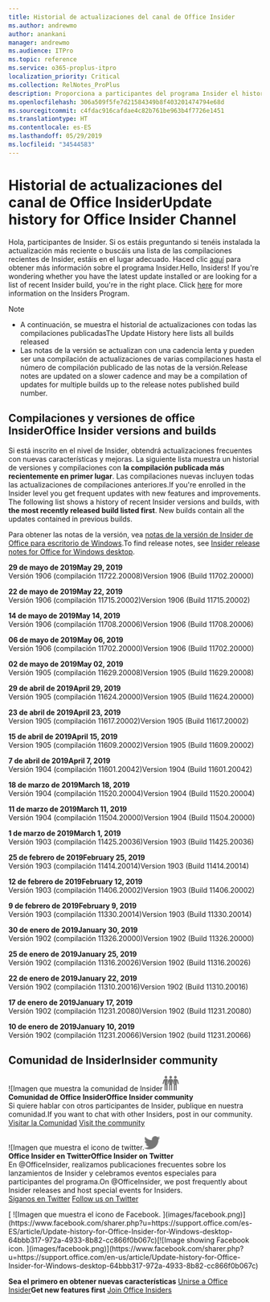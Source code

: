 ```yaml
---
title: Historial de actualizaciones del canal de Office Insider
ms.author: andrewmo
author: anankani
manager: andrewmo
ms.audience: ITPro
ms.topic: reference
ms.service: o365-proplus-itpro
localization_priority: Critical
ms.collection: RelNotes_ProPlus
description: Proporciona a participantes del programa Insider el historial de actualizaciones de los lanzamientos del canal mensual del modo anticipado de Insider para versiones de escritorio de Windows
ms.openlocfilehash: 306a509f5fe7d21584349b8f403201474794e68d
ms.sourcegitcommit: c4fdac916cafdae4c82b761be963b4f7726e1451
ms.translationtype: HT
ms.contentlocale: es-ES
ms.lasthandoff: 05/29/2019
ms.locfileid: "34544583"
---
```

# <a name="update-history-for-office-insider-channel"></a><span data-ttu-id="30ec4-103">Historial de actualizaciones del canal de Office Insider</span><span class="sxs-lookup"><span data-stu-id="30ec4-103">Update history for Office Insider Channel</span></span>

<span data-ttu-id="30ec4-p101">Hola, participantes de Insider. Si os estáis preguntando si tenéis instalada la actualización más reciente o buscáis una lista de las compilaciones recientes de Insider, estáis en el lugar adecuado. Haced clic [aquí](https://insider.office.com/) para obtener más información sobre el programa Insider.</span><span class="sxs-lookup"><span data-stu-id="30ec4-p101">Hello, Insiders! If you're wondering whether you have the latest update installed or are looking for a list of recent Insider build, you're in the right place. Click [here](https://insider.office.com/) for more information on the Insiders Program.</span></span>

> [!NOTE]
> - <span data-ttu-id="30ec4-107">A continuación, se muestra el historial de actualizaciones con todas las compilaciones publicadas</span><span class="sxs-lookup"><span data-stu-id="30ec4-107">The Update History here lists all builds released</span></span>
> - <span data-ttu-id="30ec4-108">Las notas de la versión se actualizan con una cadencia lenta y pueden ser una compilación de actualizaciones de varias compilaciones hasta el número de compilación publicado de las notas de la versión.</span><span class="sxs-lookup"><span data-stu-id="30ec4-108">Release notes are updated on a slower cadence and may be a compilation of updates for multiple builds up to the release notes published build number.</span></span>



## <a name="office-insider-versions-and-builds"></a><span data-ttu-id="30ec4-109">Compilaciones y versiones de office Insider</span><span class="sxs-lookup"><span data-stu-id="30ec4-109">Office Insider versions and builds</span></span>

<span data-ttu-id="30ec4-p102">Si está inscrito en el nivel de Insider, obtendrá actualizaciones frecuentes con nuevas características y mejoras. La siguiente lista muestra un historial de versiones y compilaciones con **la compilación publicada más recientemente en primer lugar**. Las compilaciones nuevas incluyen todas las actualizaciones de compilaciones anteriores.</span><span class="sxs-lookup"><span data-stu-id="30ec4-p102">If you're enrolled in the Insider level you get frequent updates with new features and improvements. The following list shows a history of recent Insider versions and builds, with **the most recently released build listed first**. New builds contain all the updates contained in previous builds.</span></span> 

<span data-ttu-id="30ec4-113">Para obtener las notas de la versión, vea [notas de la versión de Insider de Office para escritorio de Windows](https://docs.microsoft.com/es-ES/OfficeUpdates/release-notes-office-insider).</span><span class="sxs-lookup"><span data-stu-id="30ec4-113">To find release notes, see [Insider release notes for Office for Windows desktop](https://docs.microsoft.com/en-us/OfficeUpdates/release-notes-office-insider).</span></span>

[//]: # (NO ELIMINAR)

<span data-ttu-id="30ec4-115">**29 de mayo de 2019**</span><span class="sxs-lookup"><span data-stu-id="30ec4-115">**May 29, 2019**</span></span><br/>
<span data-ttu-id="30ec4-116">Versión 1906 (compilación 11722.20008)</span><span class="sxs-lookup"><span data-stu-id="30ec4-116">Version 1906 (Build 11702.20000)</span></span><br/>

<span data-ttu-id="30ec4-117">**22 de mayo de 2019**</span><span class="sxs-lookup"><span data-stu-id="30ec4-117">**May 22, 2019**</span></span><br/> <span data-ttu-id="30ec4-118">Versión 1906 (compilación 11715.20002)</span><span class="sxs-lookup"><span data-stu-id="30ec4-118">Version 1906 (Build 11715.20002)</span></span><br/> 

<span data-ttu-id="30ec4-119">**14 de mayo de 2019**</span><span class="sxs-lookup"><span data-stu-id="30ec4-119">**May 14, 2019**</span></span><br/> <span data-ttu-id="30ec4-120">Versión 1906 (compilación 11708.20006)</span><span class="sxs-lookup"><span data-stu-id="30ec4-120">Version 1906 (Build 11708.20006)</span></span><br/>

<span data-ttu-id="30ec4-121">**06 de mayo de 2019**</span><span class="sxs-lookup"><span data-stu-id="30ec4-121">**May 06, 2019**</span></span><br/>
<span data-ttu-id="30ec4-122">Versión 1906 (compilación 11702.20000)</span><span class="sxs-lookup"><span data-stu-id="30ec4-122">Version 1906 (Build 11702.20000)</span></span><br/>

<span data-ttu-id="30ec4-123">**02 de mayo de 2019**</span><span class="sxs-lookup"><span data-stu-id="30ec4-123">**May 02, 2019**</span></span><br/>
<span data-ttu-id="30ec4-124">Versión 1905 (compilación 11629.20008)</span><span class="sxs-lookup"><span data-stu-id="30ec4-124">Version 1905 (Build 11629.20008)</span></span><br/>

<span data-ttu-id="30ec4-125">**29 de abril de 2019**</span><span class="sxs-lookup"><span data-stu-id="30ec4-125">**April 29, 2019**</span></span><br/>
<span data-ttu-id="30ec4-126">Versión 1905 (compilación 11624.20000)</span><span class="sxs-lookup"><span data-stu-id="30ec4-126">Version 1905 (Build 11624.20000)</span></span><br/>

<span data-ttu-id="30ec4-127">**23 de abril de 2019**</span><span class="sxs-lookup"><span data-stu-id="30ec4-127">**April 23, 2019**</span></span><br/> <span data-ttu-id="30ec4-128">Version 1905 (compilación 11617.20002)</span><span class="sxs-lookup"><span data-stu-id="30ec4-128">Version 1905 (Build 11617.20002)</span></span><br/>

<span data-ttu-id="30ec4-129">**15 de abril de 2019**</span><span class="sxs-lookup"><span data-stu-id="30ec4-129">**April 15, 2019**</span></span><br/> <span data-ttu-id="30ec4-130">Version 1905 (compilación 11609.20002)</span><span class="sxs-lookup"><span data-stu-id="30ec4-130">Version 1905 (Build 11609.20002)</span></span><br/>

<span data-ttu-id="30ec4-131">**7 de abril de 2019**</span><span class="sxs-lookup"><span data-stu-id="30ec4-131">**April 7, 2019**</span></span><br/> <span data-ttu-id="30ec4-132">Versión 1904 (compilación 11601.20042)</span><span class="sxs-lookup"><span data-stu-id="30ec4-132">Version 1904 (Build 11601.20042)</span></span><br/>

<span data-ttu-id="30ec4-133">**18 de marzo de 2019**</span><span class="sxs-lookup"><span data-stu-id="30ec4-133">**March 18, 2019**</span></span><br/> <span data-ttu-id="30ec4-134">Versión 1904 (compilación 11520.20004)</span><span class="sxs-lookup"><span data-stu-id="30ec4-134">Version 1904 (Build 11520.20004)</span></span><br/>

<span data-ttu-id="30ec4-135">**11 de marzo de 2019**</span><span class="sxs-lookup"><span data-stu-id="30ec4-135">**March 11, 2019**</span></span><br/> <span data-ttu-id="30ec4-136">Versión 1904 (compilación 11504.20000)</span><span class="sxs-lookup"><span data-stu-id="30ec4-136">Version 1904 (Build 11504.20000)</span></span><br/>

<span data-ttu-id="30ec4-137">**1 de marzo de 2019**</span><span class="sxs-lookup"><span data-stu-id="30ec4-137">**March 1, 2019**</span></span><br/> <span data-ttu-id="30ec4-138">Versión 1903 (compilación 11425.20036)</span><span class="sxs-lookup"><span data-stu-id="30ec4-138">Version 1903 (Build 11425.20036)</span></span><br/> 

<span data-ttu-id="30ec4-139">**25 de febrero de 2019**</span><span class="sxs-lookup"><span data-stu-id="30ec4-139">**February 25, 2019**</span></span><br/> <span data-ttu-id="30ec4-140">Versión 1903 (compilación 11414.20014)</span><span class="sxs-lookup"><span data-stu-id="30ec4-140">Version 1903 (Build 11414.20014)</span></span><br/> 

<span data-ttu-id="30ec4-141">**12 de febrero de 2019**</span><span class="sxs-lookup"><span data-stu-id="30ec4-141">**February 12, 2019**</span></span><br/> <span data-ttu-id="30ec4-142">Versión 1903 (compilación 11406.20002)</span><span class="sxs-lookup"><span data-stu-id="30ec4-142">Version 1903 (Build 11406.20002)</span></span><br/> 

<span data-ttu-id="30ec4-143">**9 de febrero de 2019**</span><span class="sxs-lookup"><span data-stu-id="30ec4-143">**February 9, 2019**</span></span><br/> <span data-ttu-id="30ec4-144">Versión 1903 (compilación 11330.20014)</span><span class="sxs-lookup"><span data-stu-id="30ec4-144">Version 1903 (Build 11330.20014)</span></span><br/> 

<span data-ttu-id="30ec4-145">**30 de enero de 2019**</span><span class="sxs-lookup"><span data-stu-id="30ec4-145">**January 30, 2019**</span></span><br/> <span data-ttu-id="30ec4-146">Versión 1902 (compilación 11326.20000)</span><span class="sxs-lookup"><span data-stu-id="30ec4-146">Version 1902 (Build 11326.20000)</span></span><br/> 

<span data-ttu-id="30ec4-147">**25 de enero de 2019**</span><span class="sxs-lookup"><span data-stu-id="30ec4-147">**January 25, 2019**</span></span><br/> <span data-ttu-id="30ec4-148">Versión 1902 (compilación 11316.20026)</span><span class="sxs-lookup"><span data-stu-id="30ec4-148">Version 1902 (Build 11316.20026)</span></span><br/> 

<span data-ttu-id="30ec4-149">**22 de enero de 2019**</span><span class="sxs-lookup"><span data-stu-id="30ec4-149">**January 22, 2019**</span></span><br/> <span data-ttu-id="30ec4-150">Versión 1902 (compilación 11310.20016)</span><span class="sxs-lookup"><span data-stu-id="30ec4-150">Version 1902 (Build 11310.20016)</span></span><br/> 

<span data-ttu-id="30ec4-151">**17 de enero de 2019**</span><span class="sxs-lookup"><span data-stu-id="30ec4-151">**January 17, 2019**</span></span><br/> <span data-ttu-id="30ec4-152">Versión 1902 (compilación 11231.20080)</span><span class="sxs-lookup"><span data-stu-id="30ec4-152">Version 1902 (Build 11231.20080)</span></span><br/>

<span data-ttu-id="30ec4-153">**10 de enero de 2019**</span><span class="sxs-lookup"><span data-stu-id="30ec4-153">**January 10, 2019**</span></span><br/> <span data-ttu-id="30ec4-154">Versión 1902 (compilación 11231.20066)</span><span class="sxs-lookup"><span data-stu-id="30ec4-154">Version 1902 (build 11231.20066)</span></span><br/> 


## <a name="insider-community"></a><span data-ttu-id="30ec4-155">Comunidad de Insider</span><span class="sxs-lookup"><span data-stu-id="30ec4-155">Insider community</span></span>

<span data-ttu-id="30ec4-156">![Imagen que muestra la comunidad de Insider</span><span class="sxs-lookup"><span data-stu-id="30ec4-156">![Image showing insider community.</span></span> ](images/insidercommunity.png) <br/>
<span data-ttu-id="30ec4-157">**Comunidad de Office Insider**</span><span class="sxs-lookup"><span data-stu-id="30ec4-157">**Office Insider community**</span></span><br/> <span data-ttu-id="30ec4-158">Si quiere hablar con otros participantes de Insider, publique en nuestra comunidad.</span><span class="sxs-lookup"><span data-stu-id="30ec4-158">If you want to chat with other Insiders, post in our community.</span></span><br/><span data-ttu-id="30ec4-159"> 
[Visitar la Comunidad](https://go.microsoft.com/fwlink/?linkid=843493)</span><span class="sxs-lookup"><span data-stu-id="30ec4-159"> 
[Visit the community](https://go.microsoft.com/fwlink/?linkid=843493)</span></span><br/> 

<span data-ttu-id="30ec4-160">![Imagen que muestra el icono de twitter.</span><span class="sxs-lookup"><span data-stu-id="30ec4-160">![Image showing twitter icon.</span></span> ](images/twitter.png)<br/>
<span data-ttu-id="30ec4-161">**Office Insider en Twitter**</span><span class="sxs-lookup"><span data-stu-id="30ec4-161">**Office Insider on Twitter**</span></span><br/> <span data-ttu-id="30ec4-162">En @OfficeInsider, realizamos publicaciones frecuentes sobre los lanzamientos de Insider y celebramos eventos especiales para participantes del programa.</span><span class="sxs-lookup"><span data-stu-id="30ec4-162">On @OfficeInsider, we post frequently about Insider releases and host special events for Insiders.</span></span><br/><span data-ttu-id="30ec4-163"> 
[Síganos en Twitter](https://go.microsoft.com/fwlink/?linkid=717717)</span><span class="sxs-lookup"><span data-stu-id="30ec4-163"> 
[Follow us on Twitter](https://go.microsoft.com/fwlink/?linkid=717717)</span></span><br/> 

<span data-ttu-id="30ec4-164">
  [
  ![Imagen que muestra el icono de Facebook. ](images/facebook.png)](https://www.facebook.com/sharer.php?u=https://support.office.com/es-ES/article/Update-history-for-Office-Insider-for-Windows-desktop-64bbb317-972a-4933-8b82-cc866f0b067c)</span><span class="sxs-lookup"><span data-stu-id="30ec4-164">[![Image showing Facebook icon. ](images/facebook.png)](https://www.facebook.com/sharer.php?u=https://support.office.com/en-us/article/Update-history-for-Office-Insider-for-Windows-desktop-64bbb317-972a-4933-8b82-cc866f0b067c)</span></span>


<span data-ttu-id="30ec4-165">**Sea el primero en obtener nuevas características**
[Unirse a Office Insider](https://insider.office.com/)</span><span class="sxs-lookup"><span data-stu-id="30ec4-165">**Get new features first**
[Join Office Insiders](https://insider.office.com/)</span></span>